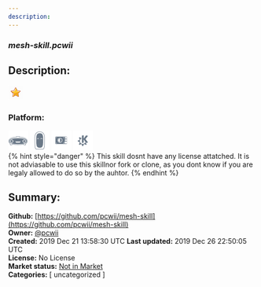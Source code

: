 ```yaml
---
description: 
---
```


### _mesh-skill.pcwii_  
## Description:  
  
![](../.gitbook/assets/star.png)  
  
### Platform:  
 ![Mark I](../.gitbook/assets/mark-1-icon.png)  ![Mark II](../.gitbook/assets/mark-2-icon.png)  ![Picroft](../.gitbook/assets/picroft-icon.png)  ![plasmoid](../.gitbook/assets/kde.png)   
{% hint style="danger" %}
This skill dosnt have any license attatched. It is not adviasable to use this skillnor fork or clone, as you dont know if you are legaly allowed to do so by the auhtor.
{% endhint %}
  
## Summary:  
**Github:** [https://github.com/pcwii/mesh-skill](https://github.com/pcwii/mesh-skill)  
**Owner:** [@pcwii](https://github.com/pcwii)  
**Created:** 2019 Dec 21 13:58:30 UTC  **Last updated:** 2019 Dec 26 22:50:05 UTC  
**License:** No License  
**Market status:** [Not in Market](https://market.mycroft.ai/skill/)  
**Categories:** [ uncategorized ]   
